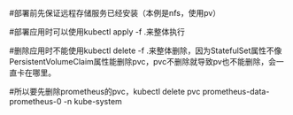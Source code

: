 #部署前先保证远程存储服务已经安装（本例是nfs，使用pv）

#部署应用时可以使用kubectl apply -f .来整体执行

#删除应用时不能使用kubectl delete -f .来整体删除，因为StatefulSet属性不像PersistentVolumeClaim属性能删除pvc，pvc不删除就导致pv也不能删除，会一直卡在哪里。

#所以要先删除prometheus的pvc，kubectl delete pvc prometheus-data-prometheus-0 -n kube-system
